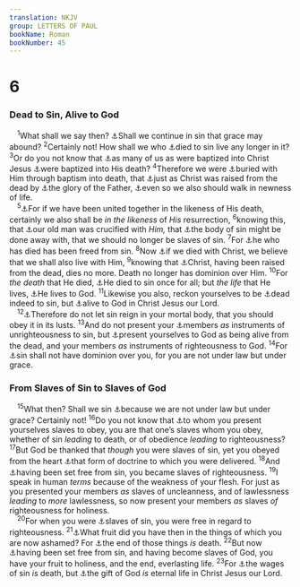 ```yaml
---
translation: NKJV
group: LETTERS OF PAUL
bookName: Roman 
bookNumber: 45
---
```


<div class="title"><h1>6</h1><h3>Dead to Sin, Alive to God</h3></div>
<span class="verse ro_6_1"> <sup>1</sup>What shall we say then? <a data-toggle="tooltip" data-placement="bottom" title="Rom. 3:8; 6:15">⚓</a>Shall we continue in sin that grace may abound? </span>
<span class="verse ro_6_2"><sup>2</sup>Certainly not! How shall we who <a data-toggle="tooltip" data-placement="bottom" title="(Rom. 6:11; 7:4, 6; Gal. 2:19; Col. 2:20; 3:3); 1 Pet. 2:24">⚓</a>died to sin live any longer in it? </span>
<span class="verse ro_6_3"><sup>3</sup>Or do you not know that <a data-toggle="tooltip" data-placement="bottom" title="Acts 2:38; 8:16; 19:5; (Gal. 3:27); Col. 2:12">⚓</a>as many of us as were baptized into Christ Jesus <a data-toggle="tooltip" data-placement="bottom" title="(1 Cor. 15:29)">⚓</a>were baptized into His death? </span>
<span class="verse ro_6_4"><sup>4</sup>Therefore we were <a data-toggle="tooltip" data-placement="bottom" title="Col. 2:12">⚓</a>buried with Him through baptism into death, that <a data-toggle="tooltip" data-placement="bottom" title="1 Cor. 6:14">⚓</a>just as Christ was raised from the dead by <a data-toggle="tooltip" data-placement="bottom" title="John 2:11">⚓</a>the glory of the Father, <a data-toggle="tooltip" data-placement="bottom" title="Rom. 7:6; (2 Cor. 5:17; Gal. 6:15; Eph. 4:23; Col. 3:10)">⚓</a>even so we also should walk in newness of life.<br/></span>
<span class="verse ro_6_5"> <sup>5</sup><a data-toggle="tooltip" data-placement="bottom" title="2 Cor. 4:10; Phil. 3:10; Col. 2:12; 3:1">⚓</a>For if we have been united together in the likeness of His death, certainly we also shall be <i>in</i> <i>the</i> <i>likeness</i> of <i>His</i> resurrection, </span>
<span class="verse ro_6_6"><sup>6</sup>knowing this, that <a data-toggle="tooltip" data-placement="bottom" title="Gal. 2:20; 5:24; 6:14">⚓</a>our old man was crucified with <i>Him,</i> that <a data-toggle="tooltip" data-placement="bottom" title="Col. 2:11">⚓</a>the body of sin might be done away with, that we should no longer be slaves of sin. </span>
<span class="verse ro_6_7"><sup>7</sup>For <a data-toggle="tooltip" data-placement="bottom" title="1 Pet. 4:1">⚓</a>he who has died has been freed from sin. </span>
<span class="verse ro_6_8"><sup>8</sup>Now <a data-toggle="tooltip" data-placement="bottom" title="Rom. 6:4; 2 Cor. 4:10; 2 Tim. 2:11">⚓</a>if we died with Christ, we believe that we shall also live with Him, </span>
<span class="verse ro_6_9"><sup>9</sup>knowing that <a data-toggle="tooltip" data-placement="bottom" title="Rev. 1:18">⚓</a>Christ, having been raised from the dead, dies no more. Death no longer has dominion over Him. </span>
<span class="verse ro_6_10"><sup>10</sup>For <i>the</i> <i>death</i> that He died, <a data-toggle="tooltip" data-placement="bottom" title="Heb. 9:27">⚓</a>He died to sin once for all; but <i>the</i> <i>life</i> that He lives, <a data-toggle="tooltip" data-placement="bottom" title="Luke 20:38">⚓</a>He lives to God. </span>
<span class="verse ro_6_11"><sup>11</sup>Likewise you also, reckon yourselves to be <a data-toggle="tooltip" data-placement="bottom" title="(Rom. 6:2; 7:4, 6)">⚓</a>dead indeed to sin, but <a data-toggle="tooltip" data-placement="bottom" title="(Gal. 2:19; Col. 2:20; 3:3); 1 Pet. 2:24">⚓</a>alive to God in Christ Jesus our Lord.<br/></span>
<span class="verse ro_6_12"> <sup>12</sup><a data-toggle="tooltip" data-placement="bottom" title="Ps. 19:13">⚓</a>Therefore do not let sin reign in your mortal body, that you should obey it in its lusts. </span>
<span class="verse ro_6_13"><sup>13</sup>And do not present your <a data-toggle="tooltip" data-placement="bottom" title="Rom. 6:16, 19; 7:5; Col. 3:5; James 4:1">⚓</a>members <i>as</i> instruments of unrighteousness to sin, but <a data-toggle="tooltip" data-placement="bottom" title="Rom. 12:1; 2 Cor. 5:14; 1 Pet. 2:24; 4:2">⚓</a>present yourselves to God as being alive from the dead, and your members <i>as</i> instruments of righteousness to God. </span>
<span class="verse ro_6_14"><sup>14</sup>For <a data-toggle="tooltip" data-placement="bottom" title="(Rom. 7:4, 6; 8:2; Gal. 5:18)">⚓</a>sin shall not have dominion over you, for you are not under law but under grace.<br/></span>
<div class="title"><h3>From Slaves of Sin to Slaves of God</h3></div>
<span class="verse ro_6_15"> <sup>15</sup>What then? Shall we sin <a data-toggle="tooltip" data-placement="bottom" title="1 Cor. 9:21">⚓</a>because we are not under law but under grace? Certainly not! </span>
<span class="verse ro_6_16"><sup>16</sup>Do you not know that <a data-toggle="tooltip" data-placement="bottom" title="Prov. 5:22; (Matt. 6:24); John 8:34; 2 Pet. 2:19">⚓</a>to whom you present yourselves slaves to obey, you are that one’s slaves whom you obey, whether of sin <i>leading</i> to death, or of obedience <i>leading</i> to righteousness? </span>
<span class="verse ro_6_17"><sup>17</sup>But God be thanked that <i>though</i> you were slaves of sin, yet you obeyed from the heart <a data-toggle="tooltip" data-placement="bottom" title="2 Tim. 1:13">⚓</a>that form of doctrine to which you were delivered. </span>
<span class="verse ro_6_18"><sup>18</sup>And <a data-toggle="tooltip" data-placement="bottom" title="John 8:32; Rom. 6:22; 8:2; 1 Cor. 7:22; Gal. 5:1; 1 Pet. 2:16">⚓</a>having been set free from sin, you became slaves of righteousness. </span>
<span class="verse ro_6_19"><sup>19</sup>I speak in human <i>terms</i> because of the weakness of your flesh. For just as you presented your members <i>as</i> slaves of uncleanness, and of lawlessness <i>leading</i> to <i>more</i> lawlessness, so now present your members <i>as</i> slaves <i>of</i> righteousness for holiness.<br/></span>
<span class="verse ro_6_20"> <sup>20</sup>For when you were <a data-toggle="tooltip" data-placement="bottom" title="John 8:34">⚓</a>slaves of sin, you were free in regard to righteousness. </span>
<span class="verse ro_6_21"><sup>21</sup><a data-toggle="tooltip" data-placement="bottom" title="Jer. 12:13; Ezek. 16:63; Rom. 7:5">⚓</a>What fruit did you have then in the things of which you are now ashamed? For <a data-toggle="tooltip" data-placement="bottom" title="Rom. 1:32; Gal. 6:8">⚓</a>the end of those things <i>is</i> death. </span>
<span class="verse ro_6_22"><sup>22</sup>But now <a data-toggle="tooltip" data-placement="bottom" title="(John 8:32); Rom. 6:18; 8:2">⚓</a>having been set free from sin, and having become slaves of God, you have your fruit to holiness, and the end, everlasting life. </span>
<span class="verse ro_6_23"><sup>23</sup>For <a data-toggle="tooltip" data-placement="bottom" title="Gen. 2:17">⚓</a>the wages of sin <i>is</i> death, but <a data-toggle="tooltip" data-placement="bottom" title="Rom. 2:7; 1 Pet. 1:4">⚓</a>the gift of God <i>is</i> eternal life in Christ Jesus our Lord.<br/></span>
